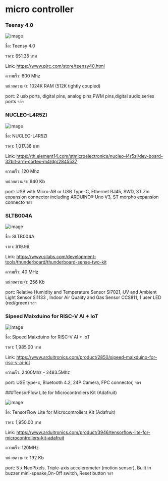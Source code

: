 # micro controller
### Teensy 4.0

![image](https://user-images.githubusercontent.com/98943425/153432159-56f770e8-0fc4-4052-9361-99790a8dbc4d.png)

ชื่อ: Teensy 4.0

ราคา: 651.35 บาท

Link: https://www.pjrc.com/store/teensy40.html

ความเร็ว: 600 Mhz

หน่วยความจำ: 1024K RAM (512K tightly coupled)

port: 2 usb ports, digital pins, analog pins,PWM pins,digital audio,series ports ฯลฯ

### NUCLEO-L4R5ZI

![image](https://user-images.githubusercontent.com/98943425/153447713-59f0e241-e8ab-453b-8091-75380bd15a2f.png)

ชื่อ: NUCLEO-L4R5ZI

ราคา: 1,017.38 บาท

Link: https://th.element14.com/stmicroelectronics/nucleo-l4r5zi/dev-board-32bit-arm-cortex-m4/dp/2845537

ความเร็ว: 120 Mhz

หน่วยความจำ: 640 Kb

port: USB with Micro-AB or USB Type-C, Ethernet RJ45, SWD,  ST Zio expansion connector including ARDUINO® Uno V3,  ST morpho expansion connecto ฯลฯ

### SLTB004A

![image](https://user-images.githubusercontent.com/98943425/153454444-1f5215bf-e5a1-40f0-a21f-8393025bba41.png)

ชื่อ: SLTB004A

ราคา: $19.99

Link: https://www.silabs.com/development-tools/thunderboard/thunderboard-sense-two-kit

ความเร็ว:  40 MHz

หน่วยความจำ: 256 Kb

port: Relative Humidity and Temperature Sensor Si7021, UV and Ambient Light Sensor Si1133 , Indoor Air Quality and Gas Sensor CCS811, 1 user LED (red/green) ฯลฯ

### Sipeed Maixduino for RISC-V AI + IoT

![image](https://user-images.githubusercontent.com/98943425/153454337-de6ece48-253b-476b-ad8f-6fe1d76a341c.png)

ชื่อ: Sipeed Maixduino for RISC-V AI + IoT

ราคา: 1,985.00 บาท

Link: https://www.arduitronics.com/product/2850/sipeed-maixduino-for-risc-v-ai-iot

ความเร็ว: 	2400Mhz - 2483.5Mhz

port: USE type-c, Bluetooth 4.2, 24P Camera, FPC connector, ฯลฯ

###TensorFlow Lite for Microcontrollers Kit (Adafruit)

![image](https://user-images.githubusercontent.com/98943425/153458012-ff5cbbf4-810f-4566-b8e3-829c36359064.png)

ชื่อ: TensorFlow Lite for Microcontrollers Kit (Adafruit)

ราคา: 1,950.00 บาท

Link: https://www.arduitronics.com/product/3946/tensorflow-lite-for-microcontrollers-kit-adafruit

ความเร็ว: 120MHz

หน่วยความจำ: 192 Kb

port: 5 x NeoPixels, Triple-axis accelerometer (motion sensor), Built in buzzer mini-speake,On-Off switch, Reset button ฯลฯ
